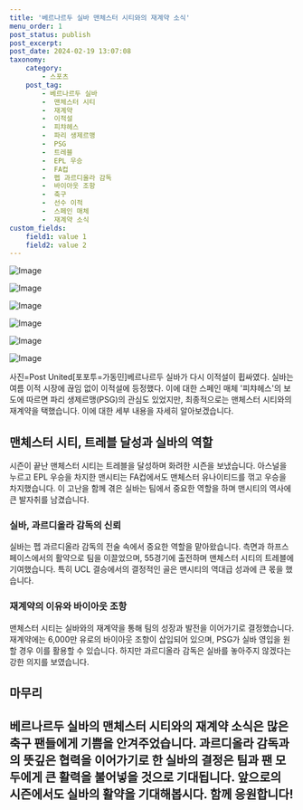 ```yaml
---
title: '베르나르두 실바 맨체스터 시티와의 재계약 소식'
menu_order: 1
post_status: publish
post_excerpt: 
post_date: 2024-02-19 13:07:08
taxonomy:
    category:
        - 스포츠
    post_tag:
        - 베르나르두 실바
        -  맨체스터 시티
        -  재계약
        -  이적설
        -  피챠헤스
        -  파리 생제르맹
        -  PSG
        -  트레블
        -  EPL 우승
        -  FA컵
        -  펩 과르디올라 감독
        -  바이아웃 조항
        -  축구
        -  선수 이적
        -  스페인 매체
        -  재계약 소식
custom_fields:
    field1: value 1
    field2: value 2
---
```


![Image](https://imgnews.pstatic.net/image/411/2024/02/13/0000041544_001_20240213125601457.png?type=w647)

![Image](https://imgnews.pstatic.net/image/411/2024/02/13/0000041544_003_20240213125601560.jpg?type=w647)

![Image](https://imgnews.pstatic.net/image/411/2024/02/13/0000041544_005_20240213125601638.jpg?type=w647)

![Image](https://imgnews.pstatic.net/image/411/2024/02/13/0000041544_006_20240213125601679.jpg?type=w647)

![Image](https://imgnews.pstatic.net/image/411/2024/02/13/0000041544_004_20240213125601600.jpg?type=w647)

![Image](https://imgnews.pstatic.net/image/411/2024/02/13/0000041544_002_20240213125601528.jpg?type=w647)

사진=Post United[포포투=가동민]베르나르두 실바가 다시 이적설이 휩싸였다. 실바는 여름 이적 시장에 끊임 없이 이적설에 등정했다. 이에 대한 스페인 매체 '피챠헤스'의 보도에 따르면 파리 생제르맹(PSG)의 관심도 있었지만, 최종적으로는 맨체스터 시티와의 재계약을 택했습니다. 이에 대한 세부 내용을 자세히 알아보겠습니다.
## 맨체스터 시티, 트레블 달성과 실바의 역할
시즌이 끝난 맨체스터 시티는 트레블을 달성하며 화려한 시즌을 보냈습니다. 아스널을 누르고 EPL 우승을 차지한 맨시티는 FA컵에서도 맨체스터 유나이티드를 꺾고 우승을 차지했습니다. 이 고난을 함께 겪은 실바는 팀에서 중요한 역할을 하며 맨시티의 역사에 큰 발자취를 남겼습니다.
### 실바, 과르디올라 감독의 신뢰
실바는 펩 과르디올라 감독의 전술 속에서 중요한 역할을 맡아왔습니다. 측면과 하프스페이스에서의 활약으로 팀을 이끌었으며, 55경기에 출전하며 맨체스터 시티의 트레블에 기여했습니다. 특히 UCL 결승에서의 결정적인 골은 맨시티의 역대급 성과에 큰 몫을 했습니다.
### 재계약의 이유와 바이아웃 조항
맨체스터 시티는 실바와의 재계약을 통해 팀의 성장과 발전을 이어가기로 결정했습니다. 재계약에는 6,000만 유로의 바이아웃 조항이 삽입되어 있으며, PSG가 실바 영입을 원할 경우 이를 활용할 수 있습니다. 하지만 과르디올라 감독은 실바를 놓아주지 않겠다는 강한 의지를 보였습니다.
## 마무리
베르나르두 실바의 맨체스터 시티와의 재계약 소식은 많은 축구 팬들에게 기쁨을 안겨주었습니다. 과르디올라 감독과의 뜻깊은 협력을 이어가기로 한 실바의 결정은 팀과 팬 모두에게 큰 활력을 불어넣을 것으로 기대됩니다. 앞으로의 시즌에서도 실바의 활약을 기대해봅시다. 함께 응원합니다!
---
